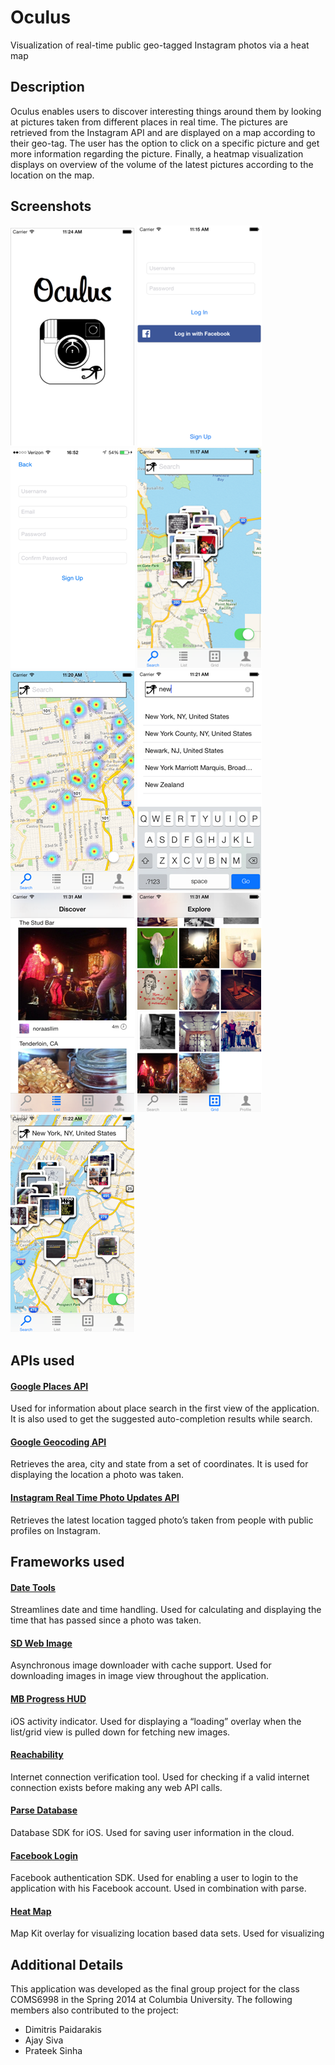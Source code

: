 # Oculus
Visualization of real-time public geo-tagged Instagram photos via a heat map

## Description
Oculus enables users to discover interesting things around them by looking at pictures taken from different places in real time. The pictures are retrieved from the Instagram API and are displayed on a map according to their geo-tag. The user has the option to click on a specific picture and get more information regarding the picture. Finally, a heatmap visualization displays on overview of the volume of the latest pictures according to the location on the map.

## Screenshots
![image](/images/1.png)  ![image](/images/2.png)  ![image](/images/3.png)
![image](/images/4.png)  ![image](/images/6.png)  ![image](/images/7.png)
![image](/images/8.png)  ![image](/images/9.png)  ![image](/images/10.png)

## APIs used

#### [Google Places API](https://developers.google.com/places/)
Used for information about place search in the first view of the application. It is also used to get the suggested auto-completion results while search.

#### [Google Geocoding API](https://developers.google.com/maps/documentation/geocoding/)
Retrieves the area, city and state from a set of coordinates. It is used for displaying the location a photo was taken.

#### [Instagram Real Time Photo Updates API](http://instagram.com/developer/realtime/)
Retrieves the latest location tagged photo’s taken from people with public profiles on Instagram.

## Frameworks used

#### [Date Tools](https://github.com/MatthewYork/DateTools)
Streamlines date and time handling. Used for calculating and displaying the time that has passed since a photo was taken.

#### [SD Web Image](https://github.com/rs/SDWebImage)
Asynchronous image downloader with cache support. Used for downloading images in image view throughout the application.

#### [MB Progress HUD](https://github.com/matej/MBProgressHUD)
iOS activity indicator. Used for displaying a “loading” overlay when the list/grid view is pulled down for fetching new images.

#### [Reachability](https://github.com/tonymillion/Reachability)
Internet connection verification tool. Used for checking if a valid internet connection exists before making any web API calls. 

#### [Parse Database](https://parse.com/docs/ios_guide#top/iOS)
Database SDK for iOS. Used for saving user information in the cloud. 

#### [Facebook Login](https://developers.facebook.com/docs/ios/)
Facebook authentication SDK. Used for enabling a user to login to the application with his Facebook account. Used in combination with parse. 

#### [Heat Map](https://github.com/ryanolsonk/HeatMapDemo)
Map Kit overlay for visualizing location based data sets. Used for visualizing 

## Additional Details
This application was developed as the final group project for the class COMS6998 in the Spring 2014 at Columbia University. The following members also contributed to the project:

- Dimitris Paidarakis
- Ajay Siva
- Prateek Sinha